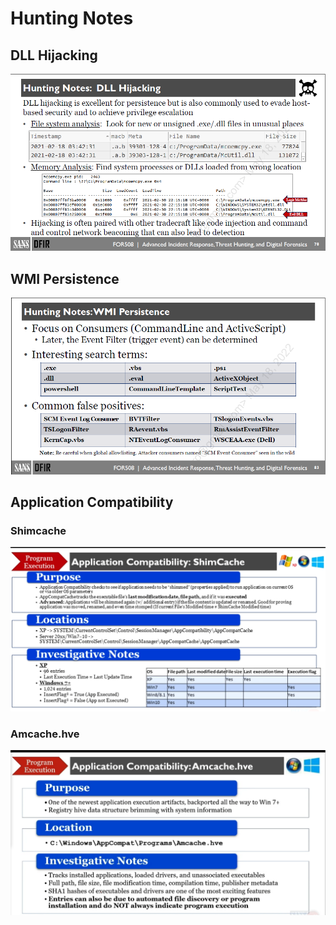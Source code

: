 # Hunting Notes

## DLL Hijacking

![](<../.gitbook/assets/image (48).png>)

## WMI Persistence

![](<../.gitbook/assets/image (80).png>)

## Application Compatibility

### Shimcache

![](<../.gitbook/assets/image (59).png>)

### Amcache.hve

![](<../.gitbook/assets/image (49).png>)
